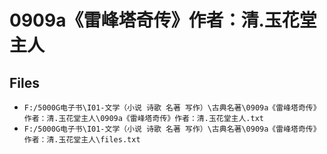 # 0909a《雷峰塔奇传》作者：清.玉花堂主人

## Files

- `F:/5000G电子书\I01-文学（小说 诗歌 名著 写作）\古典名著\0909a《雷峰塔奇传》作者：清.玉花堂主人\0909a《雷峰塔奇传》作者：清.玉花堂主人.txt`
- `F:/5000G电子书\I01-文学（小说 诗歌 名著 写作）\古典名著\0909a《雷峰塔奇传》作者：清.玉花堂主人\files.txt`
